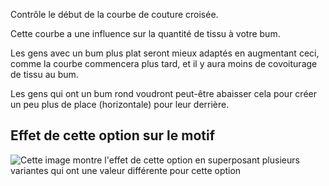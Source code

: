 Contrôle le début de la courbe de couture croisée.

<Note>

Cette courbe a une influence sur la quantité de tissu à votre bum.

Les gens avec un bum plus plat seront mieux adaptés en augmentant ceci, comme la courbe commencera plus tard,
et il y aura moins de covoiturage de tissu au bum.

Les gens qui ont un bum rond voudront peut-être abaisser cela pour créer un peu plus de place (horizontale) pour leur derrière.

</Note>

## Effet de cette option sur le motif

![Cette image montre l'effet de cette option en superposant plusieurs variantes qui ont une valeur différente pour cette option](charlie\_crossseamcurvestart\_sample.svg "Effet de cette option sur le motif")
